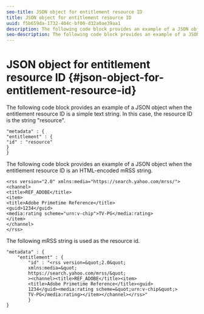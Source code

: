 ```yaml
---
seo-title: JSON object for entitlement resource ID
title: JSON object for entitlement resource ID
uuid: f5b659da-1732-404c-bf00-d32a0ae39aa1
description: The following code block provides an example of a JSON object when the entitlement resource ID is a simple text string.
seo-description: The following code block provides an example of a JSON object when the entitlement resource ID is a simple text string.
---
```


# JSON object for entitlement resource ID {#json-object-for-entitlement-resource-id}

The following code block provides an example of a JSON object when the entitlement resource ID is a simple text string. In this case, the resource ID is the string "resource".

```
"metadata" : { 
"entitlement" : { 
"id" : "resource" 
} 
}
```

The following code block provides an example of a JSON object when the entitlement resource ID is an HTML-encoded mRSS string.

```
<rss version="2.0" xmlns:media="https://search.yahoo.com/mrss/"> 
<channel> 
<title>REF_ADOBE</title> 
<item> 
<title>Adobe Primetime Reference</title> 
<guid>1234</guid> 
<media:rating scheme="urn:v-chip">TV-PG</media:rating> 
</item> 
</channel> 
</rss>
```

The following mRSS string is used as the resource id.

```
"metadata" : { 
    "entitlement" : { 
        "id" : "<rss version=&quot;2.0&quot; 
        xmlns:media=&quot; 
        https://search.yahoo.com/mrss/&quot; 
        ><channel><title>REF_ADOBE</title><item> 
        <title>Adobe Primetime Reference</title><guid> 
        1234</guid><media:rating scheme=&quot;urn:v-chip&quot;> 
        TV-PG</media:rating></item></channel></rss>" 
        } 
} 

```
